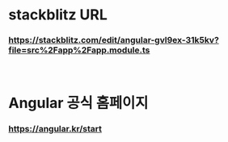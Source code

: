 # stackblitz URL

### https://stackblitz.com/edit/angular-gvl9ex-31k5kv?file=src%2Fapp%2Fapp.module.ts

<br>

# Angular 공식 홈페이지

### https://angular.kr/start
